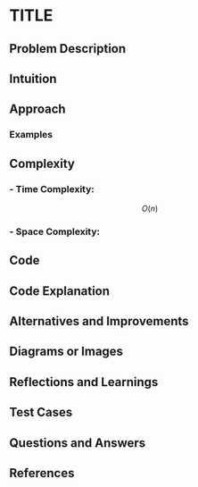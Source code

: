 # TITLE

## Problem Description
<!-- Brief description of the problem to contextualize the solution -->

## Intuition
<!-- Initial thoughts on how to approach solving the problem -->

## Approach
<!-- Describe your approach to solving the problem, including any important design decisions -->

### Examples
<!-- Specific examples illustrating how your code handles different cases, especially edge cases -->

## Complexity
### - Time Complexity:
$$O(n)$$ <!-- Replace with the appropriate complexity -->
### - Space Complexity:
<!-- Description of the space complexity -->

## Code
<!-- Code here, with comments to explain key segments -->

## Code Explanation
<!-- A brief explanation of the key segments of your code and the logic behind them. -->

## Alternatives and Improvements
<!-- Discussion on any alternative approaches you considered, their pros and cons, and any potential improvements to your current solution. -->

## Diagrams or Images
<!-- If relevant, include any diagrams or images that help in understanding the problem or your solution. -->

## Reflections and Learnings
<!-- Reflect on what you learned from solving this problem and any challenges you faced. -->

## Test Cases
<!-- Examples of test cases where you ran your code, along with their results, to demonstrate the validity of your solution. -->

## Questions and Answers
<!-- Anticipate and answer any common questions that readers might have about your approach. -->

## References
<!-- List any external resources like articles, blogs, or official documentation that you referred to or that are relevant. -->
